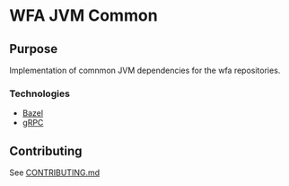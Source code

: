 # WFA JVM Common

## Purpose

Implementation of comnmon JVM dependencies for the wfa repositories. 

### Technologies

*   [Bazel](https://bazel.build/)
*   [gRPC](https://grpc.io/)

## Contributing

See [CONTRIBUTING.md](CONTRIBUTING.md)
